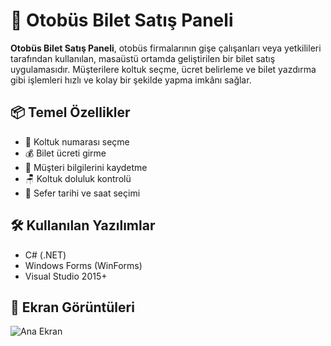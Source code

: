 # 🚌 Otobüs Bilet Satış Paneli

**Otobüs Bilet Satış Paneli**, otobüs firmalarının gişe çalışanları veya yetkilileri tarafından kullanılan, masaüstü ortamda geliştirilen bir bilet satış uygulamasıdır. Müşterilere koltuk seçme, ücret belirleme ve bilet yazdırma gibi işlemleri hızlı ve kolay bir şekilde yapma imkânı sağlar.

## 📦 Temel Özellikler

- 🎫 Koltuk numarası seçme
- 💰 Bilet ücreti girme
- 👤 Müşteri bilgilerini kaydetme
- 🪑 Koltuk doluluk kontrolü
- 📅 Sefer tarihi ve saat seçimi


## 🛠️ Kullanılan Yazılımlar

- C# (.NET)
- Windows Forms (WinForms)
- Visual Studio 2015+


## 📸 Ekran Görüntüleri

![Ana Ekran](C:\Users\EgeYiğit\Pictures\Screenshots\otobusuygulaması)

